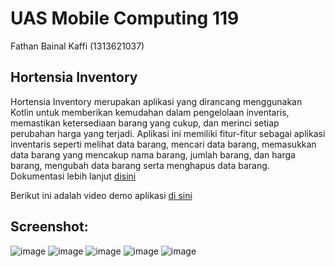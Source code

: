 # UAS Mobile Computing 119 

 Fathan Bainal Kaffi (1313621037)

## Hortensia Inventory
Hortensia Inventory merupakan aplikasi yang dirancang menggunakan Kotlin untuk memberikan kemudahan dalam pengelolaan inventaris, memastikan ketersediaan barang yang cukup, dan merinci setiap perubahan harga yang terjadi. Aplikasi ini memiliki fitur-fitur sebagai aplikasi inventaris seperti melihat data barang, mencari data barang, memasukkan data barang yang mencakup nama barang, jumlah barang, dan harga barang, mengubah data barang serta menghapus data barang. Dokumentasi lebih lanjut  [disini](docs/Fathan%20Bainal%20Kaffi_1313621037_UAS%20Mobile%20Computing_Dokumentasi.pdf)

Berikut ini adalah video demo aplikasi [di sini](https://youtu.be/rRxZEra5lV4)

## Screenshot:
![image](https://github.com/fathanbk/uas-mobcom/assets/89505702/77440b84-b10f-43c0-b039-c4b032bd5d5b)
![image](https://github.com/fathanbk/uas-mobcom/assets/89505702/e43fae62-2903-44ae-a10b-58a9214b3656)
![image](https://github.com/fathanbk/uas-mobcom/assets/89505702/1e3566f1-5e9c-49bd-ab68-d1150b322808)
![image](https://github.com/fathanbk/uas-mobcom/assets/89505702/d018bea1-5e35-4348-804b-bdaf47392b18)
![image](https://github.com/fathanbk/uas-mobcom/assets/89505702/2bc8b9a4-af5f-465a-890a-f8b31370acca)

